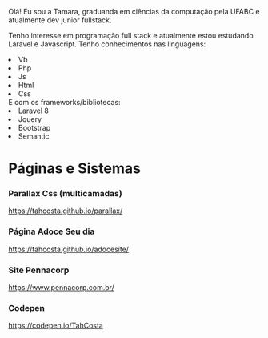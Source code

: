 Olá! Eu sou a Tamara, graduanda em ciências da computação pela UFABC e atualmente dev junior fullstack.  

Tenho interesse em programação full stack e atualmente estou estudando Laravel e Javascript.
Tenho conhecimentos nas linguagens:
<li>Vb</li>
<li>Php</li>
<li>Js </li>
<li>Html</li>
<li>Css</li>
E com os frameworks/bibliotecas:
<li>Laravel 8</li>
<li>Jquery</li>
<li>Bootstrap</li>
<li>Semantic</li>

# Páginas e Sistemas

### Parallax Css (multicamadas)
https://tahcosta.github.io/parallax/

### Página Adoce Seu dia
https://tahcosta.github.io/adocesite/

### Site Pennacorp
https://www.pennacorp.com.br/

### Codepen
https://codepen.io/TahCosta
